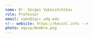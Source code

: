 ```yaml
---
name: Dr. Sergei Vyboishchikov
role: Professor
email: vybo@iqcc.udg.edu
<!-- website: https://kevinl.info -->
photo: equip/Nombre.png
---
```


<!-- I like teaching Computer Science! -->
